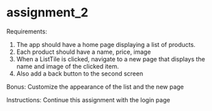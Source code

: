 # assignment_2

Requirements:
  1. The app should have a home page displaying a list of products.
  2. Each product should have a name, price, image
  3. When a ListTile is clicked, navigate to a new page that displays the name and image of the clicked item.
  4. Also add a back button to the second screen

Bonus:
  Customize the appearance of the list and the new page

Instructions:
  Continue this assignment with the login page
